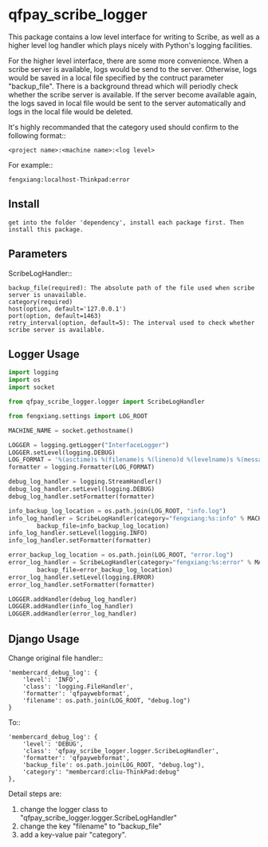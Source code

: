 qfpay_scribe_logger
===================

This package contains a low level interface for writing to Scribe,
as well as a higher level log handler which plays nicely with Python's
logging facilities.

For the higher level interface, there are some more convenience.
When a scribe server is available, logs would be send to the server.
Otherwise, logs would be saved in a local file specified by the contruct
parameter "backup_file". There is a background thread which will periodly
check whether the scribe server is available. If the server become available
again, the logs saved in local file would be sent to the server automatically
and logs in the local file would be deleted.

It's highly recommanded that the category used should confirm to the following format::

    <project name>:<machine name>:<log level>

For example::

    fengxiang:localhost-Thinkpad:error

Install
-------

    get into the folder 'dependency', install each package first. Then install this package.

Parameters
----------

ScribeLogHandler::

    backup_file(required): The absolute path of the file used when scribe server is unavailable.
    category(required)
    host(option, default='127.0.0.1')
    port(option, default=1463)
    retry_interval(option, default=5): The interval used to check whether scribe server is available.

Logger Usage
------------

```python
import logging
import os
import socket

from qfpay_scribe_logger.logger import ScribeLogHandler

from fengxiang.settings import LOG_ROOT

MACHINE_NAME = socket.gethostname()

LOGGER = logging.getLogger("InterfaceLogger")
LOGGER.setLevel(logging.DEBUG)
LOG_FORMAT = '%(asctime)s %(filename)s %(lineno)d %(levelname)s %(message)s'
formatter = logging.Formatter(LOG_FORMAT)

debug_log_handler = logging.StreamHandler()
debug_log_handler.setLevel(logging.DEBUG)
debug_log_handler.setFormatter(formatter)

info_backup_log_location = os.path.join(LOG_ROOT, "info.log")
info_log_handler = ScribeLogHandler(category="fengxiang:%s:info" % MACHINE_NAME,
        backup_file=info_backup_log_location)
info_log_handler.setLevel(logging.INFO)
info_log_handler.setFormatter(formatter)

error_backup_log_location = os.path.join(LOG_ROOT, "error.log")
error_log_handler = ScribeLogHandler(category="fengxiang:%s:error" % MACHINE_NAME,
        backup_file=error_backup_log_location)
error_log_handler.setLevel(logging.ERROR)
error_log_handler.setFormatter(formatter)

LOGGER.addHandler(debug_log_handler)
LOGGER.addHandler(info_log_handler)
LOGGER.addHandler(error_log_handler)
```

Django Usage
------------
Change original file handler::

    'membercard_debug_log': {
        'level': 'INFO',
        'class': 'logging.FileHandler',
        'formatter': 'qfpaywebformat',
        'filename': os.path.join(LOG_ROOT, "debug.log")
    }

To::

    'membercard_debug_log': {
        'level': 'DEBUG',
        'class': 'qfpay_scribe_logger.logger.ScribeLogHandler',
        'formatter': 'qfpaywebformat',
        'backup_file': os.path.join(LOG_ROOT, "debug.log"),
        'category': "membercard:cliu-ThinkPad:debug"
    },

Detail steps are:

  1. change the logger class to "qfpay_scribe_logger.logger.ScribeLogHandler"
  2. change the key "filename" to "backup_file"
  3. add a key-value pair "category".
